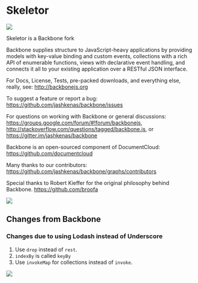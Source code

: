 # Skeletor

![](https://raw.githubusercontent.com/skeletorjs/skeletor/master/images/skeletor2.jpg)


Skeletor is a Backbone fork

Backbone supplies structure to JavaScript-heavy applications by providing models with key-value binding and custom events, collections with a rich API of enumerable functions, views with declarative event handling, and connects it all to your existing application over a RESTful JSON interface.

For Docs, License, Tests, pre-packed downloads, and everything else, really, see:
http://backbonejs.org

To suggest a feature or report a bug:
https://github.com/jashkenas/backbone/issues

For questions on working with Backbone or general discussions:
https://groups.google.com/forum/#!forum/backbonejs,
http://stackoverflow.com/questions/tagged/backbone.js, or
https://gitter.im/jashkenas/backbone

Backbone is an open-sourced component of DocumentCloud:
https://github.com/documentcloud

Many thanks to our contributors:
https://github.com/jashkenas/backbone/graphs/contributors

Special thanks to Robert Kieffer for the original philosophy behind Backbone.
https://github.com/broofa

![](https://raw.githubusercontent.com/skeletorjs/skeletor/master/images/skeletor.jpg)

## Changes from Backbone

### Changes due to using Lodash instead of Underscore

1. Use `drop` instead of `rest`.
2. `indexBy` is called `keyBy`
2. Use `invokeMap` for collections instead of `invoke`.

![](https://raw.githubusercontent.com/skeletorjs/skeletor/master/images/skeletor3.jpg)
